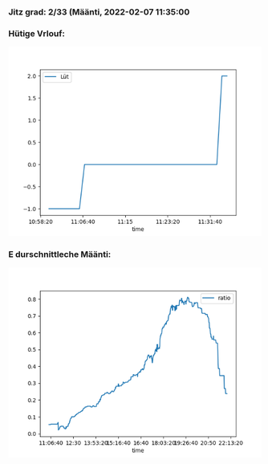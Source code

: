 ### Jitz grad: 2/33 (Määnti, 2022-02-07 11:35:00

### Hütige Vrlouf:
![Graph](Today.png)

### E durschnittleche Määnti:
![Graph](Määnti.png)